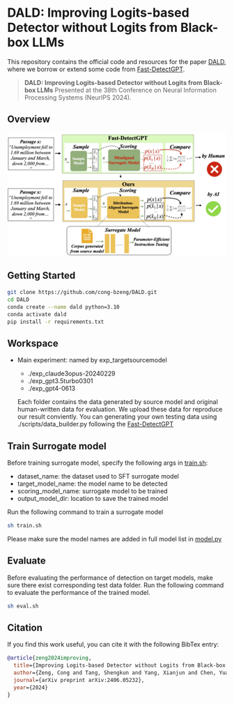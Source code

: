 # DALD: Improving Logits-based Detector without Logits from Black-box LLMs

This repository contains the official code and resources for the paper [DALD](https://arxiv.org/abs/2406.05232), where we borrow or extend some code from [Fast-DetectGPT](https://github.com/baoguangsheng/fast-detect-gpt).
> **DALD: Improving Logits-based Detector without Logits from Black-box LLMs** 
> Presented at the 38th Conference on Neural Information Processing Systems (NeurIPS 2024).

## Overview
![main_figure](./Main_figure.jpg)


## Getting Started

```bash
git clone https://github.com/cong-bzeng/DALD.git
cd DALD
conda create --name dald python=3.10
conda activate dald
pip install -r requirements.txt
```

## Workspace
- Main experiment: named by exp_targetsourcemodel
    - ./exp_claude3opus-20240229 
    - ./exp_gpt3.5turbo0301
    - ./exp_gpt4-0613
    
    Each folder contains the data generated by source model and original human-written data for evaluation. We upload these data for reproduce our result conviently. You can generating your own testing data using ./scripts/data_builder.py following the [Fast-DetectGPT](https://github.com/baoguangsheng/fast-detect-gpt)

## Train Surrogate model
Before training surrogate model, specify the following args in [train.sh](./train.sh):
- dataset_name: the dataset used to SFT surrogate model
- target_model_name: the model name to be detected
- scoring_model_name: surrogate model to be trained
- output_model_dir: location to save the trained model

Run the following command to train a surrogate model
```bash
sh train.sh
```
Please make sure the model names are added in full model list in [model.py](./scripts/model.py)

## Evaluate 
Before evaluating the performance of detection on target models, make sure there exist corresponding test data folder. Run the following command to evaluate the performance of the trained model.
```bash
sh eval.sh
```


## Citation
If you find this work useful, you can cite it with the following BibTex entry:

```bibtex
@article{zeng2024improving,
  title={Improving Logits-based Detector without Logits from Black-box LLMs},
  author={Zeng, Cong and Tang, Shengkun and Yang, Xianjun and Chen, Yuanzhou and Sun, Yiyou and Li, Yao and Chen, Haifeng and Cheng, Wei and Xu, Dongkuan and others},
  journal={arXiv preprint arXiv:2406.05232},
  year={2024}
}
